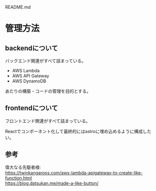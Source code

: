 README.md
# 管理方法  

## backendについて  
バックエンド関連がすべて詰まっている。  

- AWS Lambda
- AWS API Gateway
- AWS DynamoDB

あたりの構築・コードの管理を目的とする。  

## frontendについて  
フロントエンド関連がすべて詰まっている。  

Reactでコンポーネント化して最終的にはastroに埋め込めるように構成したい。

## 参考  
偉大なる先駆者様:    
https://twinkangaroos.com/aws-lambda-apigateway-to-create-like-function.html  
https://blog.datsukan.me/made-a-like-button/  